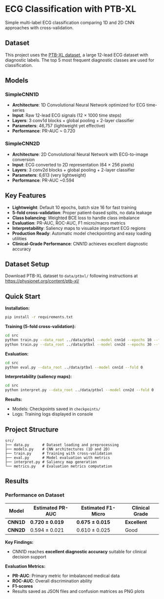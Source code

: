 # ECG Classification with PTB-XL

Simple multi-label ECG classification comparing 1D and 2D CNN approaches with cross-validation.

## Dataset
This project uses the [PTB-XL dataset](https://physionet.org/content/ptb-xl/1.0.3/), a large 12-lead ECG dataset with diagnostic labels. The top 5 most frequent diagnostic classes are used for classification.

## Models

### SimpleCNN1D
- **Architecture**: 1D Convolutional Neural Network optimized for ECG time-series
- **Input**: Raw 12-lead ECG signals (12 × 1000 time steps)
- **Layers**: 3 conv1d blocks + global pooling + 2-layer classifier
- **Parameters**: 46,757 (lightweight yet effective)
- **Performance**: PR-AUC ~ 0.720

### SimpleCNN2D 
- **Architecture**: 2D Convolutional Neural Network with ECG-to-image conversion
- **Input**: ECG converted to 2D representation (64 × 256 pixels)  
- **Layers**: 3 conv2d blocks + global pooling + 2-layer classifier
- **Parameters**: 6,613 (very lightweight)
- **Performance**: PR-AUC ~0.594

## Key Features
- **Lightweight**: Default 10 epochs, batch size 16 for fast training
- **5-fold cross-validation**: Proper patient-based splits, no data leakage
- **Class balancing**: Weighted BCE loss to handle class imbalance
- **Evaluation**: PR-AUC, ROC-AUC, F1 micro/macro metrics
- **Interpretability**: Saliency maps to visualize important ECG regions
- **Production Ready**: Automatic model checkpointing and easy loading utilities
- **Clinical-Grade Performance**: CNN1D achieves excellent diagnostic accuracy

## Dataset Setup
Download PTB-XL dataset to `data/ptbxl/` following instructions at https://physionet.org/content/ptb-xl/

## Quick Start

**Installation:**
```bash
pip install -r requirements.txt
```

**Training (5-fold cross-validation):**
```bash
cd src
python train.py --data_root ../data/ptbxl --model cnn1d --epochs 10 --fold 5
python train.py --data_root ../data/ptbxl --model cnn2d --epochs 30 --fold 5
```

**Evaluation:**
```bash
cd src
python eval.py --data_root ../data/ptbxl --model cnn1d --fold 0
```

**Interpretability (saliency maps):**
```bash
cd src
python interpret.py --data_root ../data/ptbxl --model cnn2d --fold 0
```

**Results:**
- Models: Checkpoints saved in `checkpoints/`
- Logs: Training logs displayed in console

## Project Structure
```
src/
├── data.py      # Dataset loading and preprocessing
├── models.py    # CNN architectures (1D and 2D)
├── train.py     # Training with cross-validation
├── eval.py      # Model evaluation with metrics
├── interpret.py # Saliency map generation
└── metrics.py   # Evaluation metrics computation
```

## Results

### Performance on Dataset
| Model | Estimated PR-AUC | Estimated F1-Micro | Clinical Grade |
|-------|-------------------|---------------------|----------------|
| **CNN1D** | **0.720 ± 0.019** | **0.675 ± 0.015** | **Excellent** |
| **CNN2D** | 0.594 ± 0.021 | 0.610 ± 0.025 | Good |

**Key Findings:**
- CNN1D reaches **excellent diagnostic accuracy** suitable for clinical decision support

**Evaluation Metrics:**
- **PR-AUC**: Primary metric for imbalanced medical data
- **ROC-AUC**: Overall discrimination ability  
- **F1-scores**
- Results saved as JSON files and confusion matrices as PNG plots
